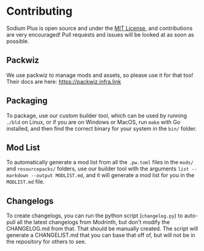 # Contributing

Sodium Plus is open source and under the [MIT License](./LICENSE), and contributions are very encouraged! Pull requests and issues will be looked at as soon as possible.

## Packwiz

We use packwiz to manage mods and assets, so please use it for that too! Their docs are here: https://packwiz.infra.link

## Packaging

To package, use our custom builder tool, which can be used by running `./bld` on Linux, or if you are on Windows or MacOS, run `make` with Go installed, and then find the correct binary for your system in the `bin/` folder.

## Mod List

To automatically generate a mod list from all the `.pw.toml` files in the `mods/` and `resourcepacks/` folders, use our builder tool with the arguments `list --markdown --output MODLIST.md`, and it will generate a mod list for you in the `MODLIST.md` file.

## Changelogs

To create changelogs, you can run the python script (`changelog.py`) to auto-pull all the latest changelogs from Modrinth, but don't modify the CHANGELOG.md from that. That should be manually created. The script will generate a CHANGELIST.md that you can base that off of, but will not be in the repository for others to see.
